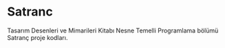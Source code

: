 # Satranc
Tasarım Desenleri ve Mimarileri Kitabı Nesne Temelli Programlama bölümü Satranç proje kodları.
